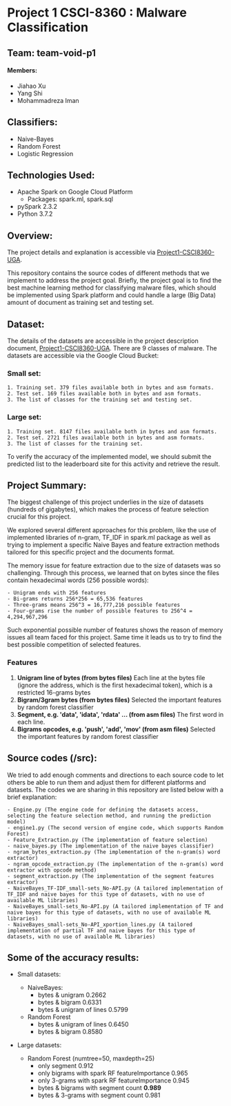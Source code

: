 # Project 1 CSCI-8360 : Malware Classification
## Team: team-void-p1
#### Members: 
* Jiahao Xu
* Yang Shi
* Mohammadreza Iman

## Classifiers: 
* Naive-Bayes
* Random Forest
* Logistic Regression

## Technologies Used:
* Apache Spark on Google Cloud Platform
  * Packages: spark.ml, spark.sql
* pySpark 2.3.2
* Python 3.7.2

## Overview:
The project details and explanation is accessible via [Project1-CSCI8360-UGA](https://github.com/dsp-uga/sp19/blob/master/projects/p1/project1.pdf).

This repository contains the source codes of different methods that we implement to address the project goal. Briefly, the project goal is to find the best machine learning method for classifying malware files, which should be implemented using Spark platform and could handle a large (Big Data) amount of document as training set and testing set.

## Dataset:
The details of the datasets are accessible in the project description document, [Project1-CSCI8360-UGA](https://github.com/dsp-uga/sp19/blob/master/projects/p1/project1.pdf). There are 9 classes of malware. The datasets  are accessible via the Google Cloud Bucket:
### Small set:
	1. Training set. 379 files available both in bytes and asm formats.
	2. Test set. 169 files available both in bytes and asm formats.
	3. The list of classes for the training set and testing set.

### Large set:
	1. Training set. 8147 files available both in bytes and asm formats.
	2. Test set. 2721 files available both in bytes and asm formats.
	3. The list of classes for the training set.
To verify the accuracy of the implemented model, we should submit the predicted list to the leaderboard site for this activity and retrieve  the result.

## Project Summary:
The biggest challenge of this project underlies in the size of datasets (hundreds of gigabytes), which makes the process of feature selection crucial for this project.

We explored several different approaches for this problem, like the use of implemented libraries of n-gram, TF_IDF in spark.ml package as well as trying to implement a specific Naive Bayes and feature extraction methods tailored for this specific project and the documents format.

The memory issue for feature extraction due to the size of datasets was so challenging. Through this process, we learned that on bytes since the files contain hexadecimal words (256 possible words):

	- Unigram ends with 256 features
	- Bi-grams returns 256*256 = 65,536 features
	- Three-grams means 256^3 = 16,777,216 possible features 
	- Four-grams rise the number of possible features to 256^4 = 4,294,967,296

Such exponential possible number of features shows the reason of memory issues all team faced for this project. Same time it leads us to try to find the best possible competition of selected features.

### Features
1. **Unigram line of bytes (from bytes files)**
    Each line at the bytes file (ignore the address, which is the first hexadecimal token), which is a restricted 16-grams bytes
2. **Bigram/3gram bytes (from bytes files)**
    Selected the important features by random forest classifier
3. **Segment, e.g. 'data', 'idata', 'rdata' ... (from asm files)** 
    The first word in each line.
4. **Bigrams opcodes, e.g. 'push', 'add', 'mov' (from asm files)** 
    Selected the important features by random forest classifier


## Source codes (/src):
We tried to add enough comments and directions to each source code to let others be able to run them and adjust them for different platforms and datasets. The codes we are sharing in this repository are listed below with a brief explanation:

	- Engine.py (The engine code for defining the datasets access, selecting the feature selection method, and running the prediction model)
	- engine1.py (The second version of engine code, which supports Random Forest)
	- Feature_Extraction.py (The implementation of feature selection)
	- naive_bayes.py (The implementation of the naive bayes classifier)
	- ngram_bytes_extraction.py (The implementation of the n-gram(s) word extractor)
	- ngram_opcode_extraction.py (The implementation of the n-gram(s) word extractor with opcode method)
	- segment_extraction.py (The implementation of the segment features extractor)
	- NaiveBayes_TF-IDF_small-sets_No-API.py (A tailored implementation of TF_IDF and naive bayes for this type of datasets, with no use of available ML libraries)
	- NaiveBayes_small-sets_No-API.py (A tailored implementation of TF and naive bayes for this type of datasets, with no use of available ML libraries)
	- NaiveBayes_small-sets_No-API_xportion_lines.py (A tailored implementation of partial TF and naive bayes for this type of datasets, with no use of available ML libraries)

## Some of the accuracy results:
* Small datasets:
	- NaiveBayes:
		- bytes & unigram			0.2662
		- bytes & bigram 			0.6331
		- bytes & unigram of lines	0.5799
	- Random Forest	
		- bytes & unigram of lines	0.6450
		- bytes & bigram			0.8580

* Large datasets:
	- Random Forest (numtree=50, maxdepth=25)
		- only segment									0.912
		- only bigrams with spark RF featureImportance	0.965
		- only 3-grams with spark RF featureImportance 	0.945
		- bytes & bigrams with segment count			**0.989**
		- bytes & 3-grams with segment count			0.981